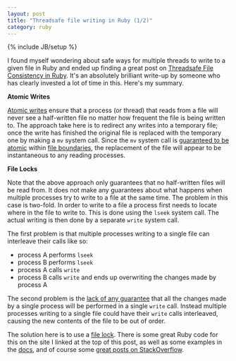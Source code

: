 ```yaml
---
layout: post
title: "Threadsafe file writing in Ruby (1/2)"
category: ruby
---
```

{% include JB/setup %}

I found myself wondering about safe ways for multiple threads to write to a given file in Ruby and ended up finding a great post on [Threadsafe File Consistency in Ruby](http://blog.douglasfshearer.com/post/17547062422/threadsafe-file-consistency-in-ruby). It's an absolutely brilliant write-up by someone who has clearly invested a lot of time in this. Here's my summary.


**Atomic Writes**

[Atomic writes](http://apidock.com/rails/File/atomic_write/class) ensure that a process (or thread) that reads from a file will never see a half-written file no matter how frequent the file is being written to. The approach take here is to redirect any writes into a temporary file; once the write has finished the original file is replaced with the temporary one by making a `mv` system call. Since the `mv` system call is [guaranteed to be atomic](http://www.linuxmisc.com/9-unix-programmer/457187f6a27d0540.htm) within [file boundaries](http://superuser.com/questions/586540/where-does-boundary-of-file-system-lie-in-linux), the replacement of the file will appear to be instantaneous to any reading processes.


**File Locks**

Note that the above approach only guarantees that no half-written files will be read from. It does not make any guarantees about what happens when multiple processes try to write to a file at the same time. The problem in this case is two-fold. In order to write to a file a process first needs to locate where in the file to write to. This is done using the `lseek` system call. The actual writing is then done by a separate `write` system call.

The first problem is that multiple processes writing to a single file can interleave their calls like so:

- process A performs `lseek`
- process B performs `lseek`
- process A calls `write`
- process B calls `write` and ends up overwriting the changes made by process A

The second problem is the [lack of any guarantee](http://stackoverflow.com/questions/14387104/atomic-writes-in-linux) that all the changes made by a single process will be performed in a single `write` call. Instead multiple processes writing to a single file could have their `write` calls interleaved, causing the new contents of the file to be out of order.

The solution here is to use a [file lock](http://unix.stackexchange.com/questions/107038/obtain-exclusive-read-write-lock-on-a-file-for-atomic-updates). There is some great Ruby code for this on the site I linked at the top of this post, as well as some examples in the [docs](http://www.ruby-doc.org/core-2.1.1/File.html#method-i-flock), and of course some [great posts on StackOverflow](http://stackoverflow.com/a/15304835/1420382).
